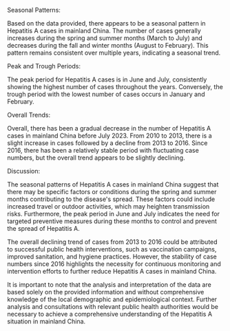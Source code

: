 Seasonal Patterns:

Based on the data provided, there appears to be a seasonal pattern in Hepatitis A cases in mainland China. The number of cases generally increases during the spring and summer months (March to July) and decreases during the fall and winter months (August to February). This pattern remains consistent over multiple years, indicating a seasonal trend.

Peak and Trough Periods:

The peak period for Hepatitis A cases is in June and July, consistently showing the highest number of cases throughout the years. Conversely, the trough period with the lowest number of cases occurs in January and February.

Overall Trends:

Overall, there has been a gradual decrease in the number of Hepatitis A cases in mainland China before July 2023. From 2010 to 2013, there is a slight increase in cases followed by a decline from 2013 to 2016. Since 2016, there has been a relatively stable period with fluctuating case numbers, but the overall trend appears to be slightly declining.

Discussion:

The seasonal patterns of Hepatitis A cases in mainland China suggest that there may be specific factors or conditions during the spring and summer months contributing to the disease's spread. These factors could include increased travel or outdoor activities, which may heighten transmission risks. Furthermore, the peak period in June and July indicates the need for targeted preventive measures during these months to control and prevent the spread of Hepatitis A.

The overall declining trend of cases from 2013 to 2016 could be attributed to successful public health interventions, such as vaccination campaigns, improved sanitation, and hygiene practices. However, the stability of case numbers since 2016 highlights the necessity for continuous monitoring and intervention efforts to further reduce Hepatitis A cases in mainland China.

It is important to note that the analysis and interpretation of the data are based solely on the provided information and without comprehensive knowledge of the local demographic and epidemiological context. Further analysis and consultations with relevant public health authorities would be necessary to achieve a comprehensive understanding of the Hepatitis A situation in mainland China.